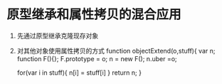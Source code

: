 # 原型继承和属性拷贝的混合应用
1. 先通过原型继承克隆现存对象
1. 对其他对象使用属性拷贝的方式
function objectExtend(o,stuff){
    var n;
    function F(){};
    F.prototype = o;
    n = new F();
    n.uber =o;
    
    for(var i in stuff){
        n[i] = stuff[i]
        }
       return n;
 }